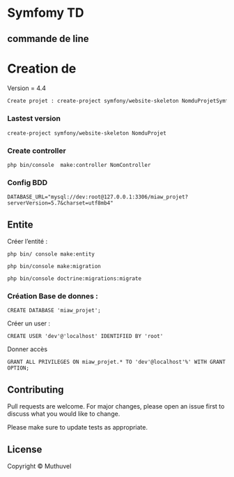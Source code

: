 # Symfomy TD 

## commande de line

# Creation de

Version = 4.4
```bash
Create projet : create-project symfony/website-skeleton NomduProjetSymfony "4.4.*" 
```
### Lastest version

```
create-project symfony/website-skeleton NomduProjet
```
### Create controller
```
php bin/console  make:controller NomController
```

### Config BDD

```
DATABASE_URL="mysql://dev:root@127.0.0.1:3306/miaw_projet?serverVersion=5.7&charset=utf8mb4"
```

## Entite 

Créer l’entité : 

```
php bin/ console make:entity
```
```
php bin/console make:migration
```
```
php bin/console doctrine:migrations:migrate
```


### Création Base de donnes : 
```
CREATE DATABASE 'miaw_projet'; 
```
Créer un user : 
```
CREATE USER 'dev'@'localhost' IDENTIFIED BY 'root'
```
Donner accès
```
GRANT ALL PRIVILEGES ON miaw_projet.* TO 'dev'@localhost'%' WITH GRANT OPTION;
```

## Contributing
Pull requests are welcome. For major changes, please open an issue first to discuss what you would like to change.

Please make sure to update tests as appropriate.

## License
Copyright &copy; Muthuvel  